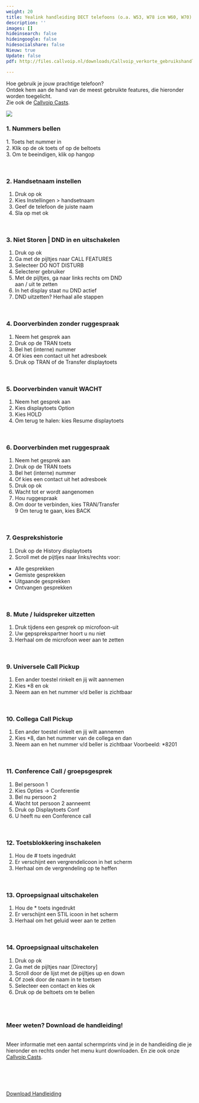 ```yaml
---
weight: 20
title: Yealink handleiding DECT telefoons (o.a. W53, W78 icm W60, W70)
description: ''
images: []
hideinsearch: false
hideingoogle: false
hidesocialshare: false
Nieuw: true
Update: false
pdf: http://files.callvoip.nl/downloads/Callvoip_verkorte_gebruikshandleiding_Yealink-IP-DECT-W53-W60.pdf

---
```

Hoe gebruik je jouw prachtige telefoon?  
Ontdek hem aan de hand van de meest gebruikte features, die hieronder worden toegelicht.  
Zie ook de [Callvoip Casts](https://callvoip.nl/casts).

![](https://res.cloudinary.com/callvoip/image/upload/v1587072170/1505875759116_ftjtda.jpg)

<h3>1. Nummers bellen</h3>  
1. Toets het nummer in<br>
2. Klik op de ok toets of op de beltoets<br>
3. Om te beeindigen, klik op hangop

<br><h3>2. Handsetnaam instellen</h3>  
1. Druk op ok<br>
2. Kies Instellingen > handsetnaam<br>
2. Geef de telefoon de juiste naam<br>
3. Sla op met ok

<br><h3>3. Niet Storen | DND in en uitschakelen</h3>  
1. Druk op ok<br>
2. Ga met de pijltjes naar CALL FEATURES<br>
3. Selecteer DO NOT DISTURB<br>
4. Selecterer gebruiker<br>
5. Met de pijltjes, ga naar links rechts om DND<br>
aan / uit te zetten
6. In het display staat nu DND actief<br>
7. DND uitzetten? Herhaal alle stappen

<br><h3>4. Doorverbinden zonder ruggespraak</h3>  
1. Neem het gesprek aan<br>
2. Druk op de TRAN toets<br>
3. Bel het (interne) nummer<br>
4. Of kies een contact uit het adresboek<br>
5. Druk op TRAN of de Transfer displaytoets

<br><h3>5. Doorverbinden vanuit WACHT</h3>  
1. Neem het gesprek aan<br>
2. Kies displaytoets Option<br>
3. Kies HOLD<br>
4. Om terug te halen: kies Resume displaytoets

<br><h3>6. Doorverbinden met ruggespraak</h3>  
1. Neem het gesprek aan<br>
2. Druk op de TRAN toets<br>
3. Bel het (interne) nummer<br>
4. Of kies een contact uit het adresboek<br>
5. Druk op ok<br>
6. Wacht tot er wordt aangenomen<br>
7. Hou ruggespraak<br>
8. Om door te verbinden, kies TRAN/Transfer<br>
9 Om terug te gaan, kies BACK

<br><h3>7. Gesprekshistorie</h3>  
1. Druk op de History displaytoets<br>
2. Scroll met de pijtljes naar links/rechts voor:<br>
 - Alle gesprekken<br>
 - Gemiste gesprekken<br>
 - Uitgaande gesprekken<br>
 - Ontvangen gesprekken

<br><h3>8. Mute / luidspreker uitzetten</h3>  
1. Druk tijdens een gesprek op microfoon-uit<br>
2. Uw gepsprekspartner hoort u nu niet<br>
3. Herhaal om de microfoon weer aan te zetten

<br><h3>9. Universele Call Pickup</h3>  
1. Een ander toestel rinkelt en jij wilt aannemen<br>
2. Kies *8 en ok<br>
3. Neem aan en het nummer v/d beller is zichtbaar

<br><h3>10. Collega Call Pickup</h3>  
1. Een ander toestel rinkelt en jij wilt aannemen<br>
2. Kies *8, dan het nummer van de collega en dan<br>
3. Neem aan en het nummer v/d beller is zichtbaar
Voorbeeld: *8201

<br><h3>11. Conference Call / groepsgesprek</h3>  
1. Bel persoon 1<br>
2. Kies Opties -> Conferentie<br>
3. Bel nu persoon 2<br>
4. Wacht tot persoon 2 aanneemt<br>
5. Druk op Displaytoets Conf<br>
6. U heeft nu een Conference call

<br><h3>12. Toetsblokkering inschakelen</h3>  
1. Hou de # toets ingedrukt<br>
2. Er verschijnt een vergrendelicoon in het scherm<br>
3. Herhaal om de vergrendeling op te heffen

<br><h3>13. Oproepsignaal uitschakelen</h3>  
1. Hou de * toets ingedrukt<br>
2. Er verschijnt een STIL icoon in het scherm<br>
3. Herhaal om het geluid weer aan te zetten 

<br><h3>14. Oproepsignaal uitschakelen</h3>  
1. Druk op ok<br>
2. Ga met de pijltjes naar [Directory]<br>
3. Scroll door de lijst met de pijltjes up en down<br>
4. Of zoek door de naam in te toetsen<br>
5. Selecteer een contact en kies ok<br>
6. Druk op de beltoets om te bellen

<br><br><h3>Meer weten? Download de handleiding!</h3>  
Meer informatie met een aantal schermprints vind je in de handleiding die je hieronder en rechts onder het menu kunt downloaden. En zie ook onze [Callvoip Casts](https://callvoip.nl/casts).  
<br><br><br><br>

<a href="http://files.callvoip.nl/downloads/Callvoip_verkorte_gebruikshandleiding_Yealink-IP-DECT-W53-W60.pdf" target="_blank" class="button">Download Handleiding</a>
